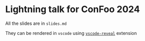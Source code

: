 # Lightning talk for ConFoo 2024

All the slides are in `slides.md`

They can be rendered in `vscode` using [`vscode-reveal`](https://github.com/carboneater/confoo-2024-lightning-talks) extension